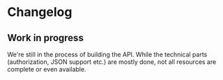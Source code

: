 # Changelog

## Work in progress

We're still in the process of building the API. While the technical parts
(authorization, JSON support etc.) are mostly done, not all resources
are complete or even available.
